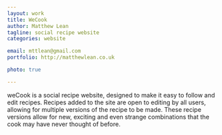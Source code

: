 ```yaml
---
layout: work
title: WeCook
author: Matthew Lean
tagline: social recipe website
categories: website

email: mttlean@gmail.com
portfolio: http://matthewlean.co.uk

photo: true

---
```


weCook is a social recipe website, designed to make it easy to follow and edit recipes. Recipes added to the site are open to editing by all users, allowing for multiple versions of the recipe to be made. These recipe versions allow for new, exciting and even strange combinations that the cook may have never thought of before.
